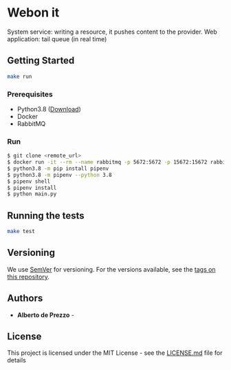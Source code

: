 # Webon it 

System service: writing a resource, it pushes content to the provider.
Web application: tail queue (in real time)   

## Getting Started

```bash
make run
```


### Prerequisites

- Python3.8 ([Download](https://www.python.org/downloads/))
- Docker
- RabbitMQ 

### Run

```bash
$ git clone <remote_url>
$ docker run -it --rm --name rabbitmq -p 5672:5672 -p 15672:15672 rabbitmq:3-management
$ python3.8 -m pip install pipenv
$ python3.8 -m pipenv --python 3.8
$ pipenv shell
$ pipenv install
$ python main.py
```

## Running the tests

```bash
make test
```


## Versioning

We use [SemVer](http://semver.org/) for versioning. For the versions available, see the [tags on this repository](https://github.com/your/project/tags). 

## Authors

* **Alberto de Prezzo** - 

## License

This project is licensed under the MIT License - see the [LICENSE.md](LICENSE.md) file for details



